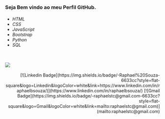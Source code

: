 <h3>Seja Bem vindo ao meu Perfil GitHub.</h3>

<h6>
  <ul>
    <li>HTML</li>
    <li>CSS</li>
    <li>JavaScript</li>
    <li>Bootstrap</li>
    <li>Python</li>
    <li>SQL</li>
  </ul>
</h6> 
<div align="left" valign="top">
<br/>
  <img src="https://skillicons.dev/icons?i=html,css,js,bootstrap,python,django" style="widht: 50px height="50px" />
<br/><br/>
<div align="right" valign="top">
[![Linkedin Badge](https://img.shields.io/badge/-Raphael%20Souza-6633cc?style=flat-square&logo=Linkedin&logoColor=white&link=https://www.linkedin.com/in/raphaelbsouza/)](https://www.linkedin.com/in/raphaelbsouza/) 
[![Gmail Badge](https://img.shields.io/badge/-raphaelstc@gmail.com-6633cc?style=flat-square&logo=Gmail&logoColor=white&link=mailto:raphaelstc@gmail.com)](mailto:raphaelstc@gmail.com)
</div>
</div>
